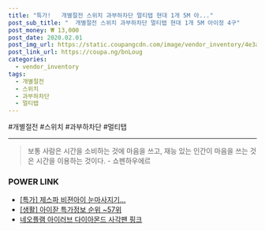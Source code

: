 ```yaml
--- 
title: "특가!   개별절전 스위치 과부하차단 멀티탭 현대 1개 5M 아..." 
post_sub_title: "  개별절전 스위치 과부하차단 멀티탭 현대 1개 5M 아이정 4구" 
post_money: ₩ 13,000 
post_date: 2020.02.01 
post_img_url: https://static.coupangcdn.com/image/vendor_inventory/4e3a/4488daf27ad08e4862505b1b1f5fce926b2e379e1b75e782ca863d9a7f95.jpg 
post_link_url: https://coupa.ng/bnLoug 
categories: 
  - vendor_inventory 
tags: 
  - 개별절전 
  - 스위치 
  - 과부하차단 
  - 멀티탭 
--- 
```

  #개별절전 #스위치 #과부하차단 #멀티탭 
<hr> 

> 보통 사람은 시간을 소비하는 것에 마음을 쓰고, 재능 있는 인간이 마음을 쓰는 것은 시간을 이용하는 것이다. - 쇼펜하우에르 


### POWER LINK

* <a href="https://blog.naver.com/sakai111/221789972399" target="_blank">[특가] 제스파 비젼아이 눈마사지기...</a>
* <a href="https://blog.naver.com/sakai111/221782166705" target="_blank"> [생활] 아이잗 특가정보 순위 ~57위</a>
* <a href="https://blog.naver.com/santokki14/221787216421" target="_blank">네오플램 아이러브 다이아몬드 사각팬 핑크</a>
